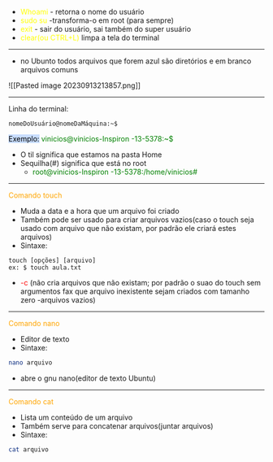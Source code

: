 
* <span style="color:yellow">Whoami</span> - retorna o nome do usuário
* <span style="color:yellow">sudo su</span> -transforma-o em root (para sempre)
* <span style="color:yellow">exit</span> - sair do usuário, sai também do super usuário
* <span style="color:yellow">clear(ou CTRL+L)</span> limpa a tela do terminal 
****
* no Ubunto todos arquivos que forem azul são diretórios e em branco arquivos comuns

![[Pasted image 20230913213857.png]]

****
 Linha do terminal:
```shel
nomeDoUsuário@nomeDaMáquina:~$
```
<mark style="background: #ADCCFFA6;">Exemplo:</mark>
<span style="color:green">vinicios@vinicios-Inspiron -13-5378:~$</span>
* O til significa que estamos na pasta Home
* Sequilha(#) significa que está no root
	* <span style="color:green">root@vinicios-Inspiron -13-5378:/home/vinicios# </span>
****
<span style="color:orange">Comando touch</span>
* Muda a data e a hora que um arquivo foi criado
* Também pode ser usado para criar arquivos vazios(caso o touch seja usado com arquivo que não existam, por padrão ele criará estes arquivos)
* Sintaxe:

```shel
touch [opções] [arquivo]
ex: $ touch aula.txt
```
* <span style="color:red">-c</span> (não cria arquivos que não existam; por padrão o suao do touch sem argumentos fax que arquivo inexistente sejam criados com tamanho zero -arquivos vazios)
****
<span style="color:orange">Comando nano</span>
* Editor de texto
* Sintaxe:
```bash
nano arquivo
```
* abre o gnu nano(editor de texto Ubuntu)
****
<span style="color:orange">Comando cat</span>
* Lista um conteúdo de um arquivo
* Também serve para concatenar arquivos(juntar arquivos)
* Sintaxe:
```bash
cat arquivo
```

